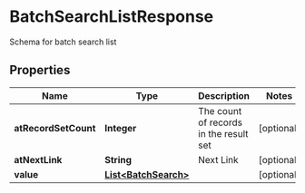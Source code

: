 

# BatchSearchListResponse

Schema for batch search list

## Properties

| Name | Type | Description | Notes |
|------------ | ------------- | ------------- | -------------|
|**atRecordSetCount** | **Integer** | The count of records in the result set |  [optional] |
|**atNextLink** | **String** | Next Link |  [optional] |
|**value** | [**List&lt;BatchSearch&gt;**](BatchSearch.md) |  |  [optional] |



